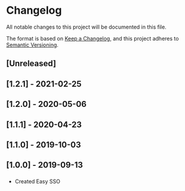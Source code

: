 # Changelog

All notable changes to this project will be documented in this file.

The format is based on [Keep a Changelog](https://keepachangelog.com/en/1.0.0/),
and this project adheres to [Semantic Versioning](https://semver.org/spec/v2.0.0.html).

## [Unreleased]

## [1.2.1] - 2021-02-25

## [1.2.0] - 2020-05-06

## [1.1.1] - 2020-04-23

## [1.1.0] - 2019-10-03

## [1.0.0] - 2019-09-13
### 
###
###
###
###
###
- Created Easy SSO
